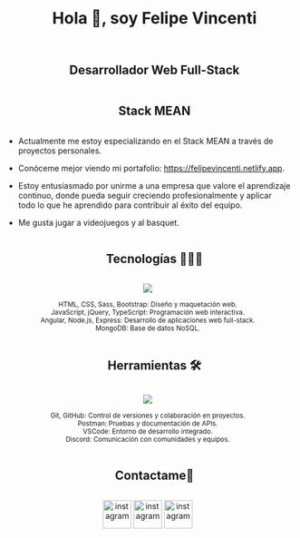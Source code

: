 <!--h1 without bottom border-->
<div id="user-content-toc">
  <ul align="center">
    <summary><h1 style="display: inline-block">Hola 👋, soy Felipe Vincenti</h1></summary>
  </ul>
</div>



<!--h2 without bottom border-->
<div id="user-content-toc">
  <ul align="center">
    <summary><h2 style="display: inline-block">Desarrollador Web Full-Stack</h2></summary>
    <summary><h2 style="display: inline-block">Stack MEAN</h2></summary>
  </ul>
</div>

<!--Intro start-->
- Actualmente me estoy especializando en el Stack MEAN a través de proyectos personales.

- Conóceme mejor viendo mi portafolio: https://felipevincenti.netlify.app.

- Estoy entusiasmado por unirme a una empresa que valore el aprendizaje continuo, donde pueda seguir creciendo profesionalmente y aplicar todo lo que he aprendido para contribuir al éxito del equipo.

- Me gusta jugar a videojuegos y al basquet.


<!--h1 without bottom border--> 
<div id="user-content-toc"> 
  <ul align="center">
    <summary><h2 style="display: inline-block">Tecnologías 👨🏻‍💻</h2></summary> 
  </ul> 
</div> 

<!--tech stack icons--> 
<p align="center"> 
  <a href="https://skillicons.dev"> <img src="https://skillicons.dev/icons?i=html,css,sass,bootstrap,js,jquery,ts,angular,nodejs,mongodb,express" /> </a> 
</p> 
<p align="center"> 
  <small> HTML, CSS, Sass, Bootstrap: Diseño y maquetación web.<br> JavaScript, jQuery, TypeScript: Programación web interactiva.<br> Angular, Node.js, Express: Desarrollo de aplicaciones web full-stack.<br> MongoDB: Base de datos NoSQL. </small> 
</p> 

<!--h1 without bottom border--> 
<div id="user-content-toc"> 
  <ul align="center"> 
    <summary><h2 style="display: inline-block">Herramientas 🛠</h2></summary> 
  </ul>
</div>

<!--tech stack icons--> 
<p align="center"> 
  <a href="https://skillicons.dev"> <img src="https://skillicons.dev/icons?i=git,github,postman,vscode,discord" /> </a> 
</p>
<p align="center"> 
  <small> Git, GitHub: Control de versiones y colaboración en proyectos.<br> Postman: Pruebas y documentación de APIs.<br> VSCode: Entorno de desarrollo integrado.<br> Discord: Comunicación con comunidades y equipos. </small> 
</p>


<!-- Connect with me -->
<!--h2 without bottom border-->
<div id="user-content-toc">
  <ul align="center">
    <summary><h2 style="display: inline-block">Contactame🤝</h2></summary>
  </ul>
</div>



<!--icons and links-->
<p align="center">
<a href="https://felipevincenti.netlify.app/" target="blank"><img align="center" src="https://github.com/user-attachments/assets/0da76b74-0861-49f3-98bc-c91307b55f00" alt="instagram" height="50" width="50" /></a>
  <a href="https://www.instagram.com/felipeevincenti/" target="blank"><img align="center" src="https://github.com/user-attachments/assets/f0de83e2-c7e3-4759-84d6-705b731fff9d" alt="instagram" height="50" width="50" /></a>
  <a href="https://www.linkedin.com/in/felipe-vincenti-949b2b265/" target="blank"><img align="center" src="https://github.com/user-attachments/assets/82a7b866-4e4a-4ff9-b5a0-b8eef5c3f8f2" alt="instagram" height="50" width="50" /></a>
</p>
